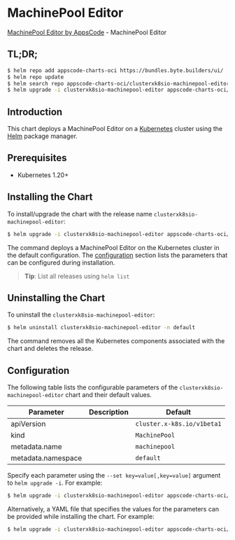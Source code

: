 # MachinePool Editor

[MachinePool Editor by AppsCode](https://appscode.com) - MachinePool Editor

## TL;DR;

```bash
$ helm repo add appscode-charts-oci https://bundles.byte.builders/ui/
$ helm repo update
$ helm search repo appscode-charts-oci/clusterxk8sio-machinepool-editor --version=v0.12.0
$ helm upgrade -i clusterxk8sio-machinepool-editor appscode-charts-oci/clusterxk8sio-machinepool-editor -n default --create-namespace --version=v0.12.0
```

## Introduction

This chart deploys a MachinePool Editor on a [Kubernetes](http://kubernetes.io) cluster using the [Helm](https://helm.sh) package manager.

## Prerequisites

- Kubernetes 1.20+

## Installing the Chart

To install/upgrade the chart with the release name `clusterxk8sio-machinepool-editor`:

```bash
$ helm upgrade -i clusterxk8sio-machinepool-editor appscode-charts-oci/clusterxk8sio-machinepool-editor -n default --create-namespace --version=v0.12.0
```

The command deploys a MachinePool Editor on the Kubernetes cluster in the default configuration. The [configuration](#configuration) section lists the parameters that can be configured during installation.

> **Tip**: List all releases using `helm list`

## Uninstalling the Chart

To uninstall the `clusterxk8sio-machinepool-editor`:

```bash
$ helm uninstall clusterxk8sio-machinepool-editor -n default
```

The command removes all the Kubernetes components associated with the chart and deletes the release.

## Configuration

The following table lists the configurable parameters of the `clusterxk8sio-machinepool-editor` chart and their default values.

|     Parameter      | Description |                Default                |
|--------------------|-------------|---------------------------------------|
| apiVersion         |             | <code>cluster.x-k8s.io/v1beta1</code> |
| kind               |             | <code>MachinePool</code>              |
| metadata.name      |             | <code>machinepool</code>              |
| metadata.namespace |             | <code>default</code>                  |


Specify each parameter using the `--set key=value[,key=value]` argument to `helm upgrade -i`. For example:

```bash
$ helm upgrade -i clusterxk8sio-machinepool-editor appscode-charts-oci/clusterxk8sio-machinepool-editor -n default --create-namespace --version=v0.12.0 --set apiVersion=cluster.x-k8s.io/v1beta1
```

Alternatively, a YAML file that specifies the values for the parameters can be provided while
installing the chart. For example:

```bash
$ helm upgrade -i clusterxk8sio-machinepool-editor appscode-charts-oci/clusterxk8sio-machinepool-editor -n default --create-namespace --version=v0.12.0 --values values.yaml
```
